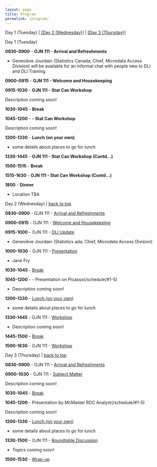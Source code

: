 ```yaml
---
layout: page
title: Program
permalink: /program/
---
```


<p><a name="day-one">Day 1 (Tuesday)</a> | <a href="#day-two">[Day 2 (Wednesday)]</a> | <a href="#day-three">[Day 3 (Thursday)]</a>
</p>

<p>
Day 1 (Tuesday)

**0830-0900** - <a name="1-1"><b>OJN 111 - Arrival and Refreshments</b> </a><br>

- Geneviève Jourdain (Statistics Canada; Chief, Microdata Access Division) will be available for an informal chat with people new to DLI and DLI Training.
<p>
	
**0900-0915** - <a name="1-2"><b>OJN 111 - Welcome and Housekeeping</b> </a>
<p>
	
**0915-1030** - <a name="1-3"><b>OJN 111 - <a name="1-3">Stat Can Workshop</b> </a><br>
	
Description coming soon!
<p>
	
**1030-1045** - <a name="1-4"><b>Break</b> </a>
<p>
	
**1045-1200** - <a name="1-5"><b> - Stat Can Workshop</b></a><br>

Description coming soon!
<p>
	
**1200-1330** - <a name="1-6"><b>Lunch (on your own)</b> </a><br>

- some details about places to go for lunch
<p>
	
**1330-1445** - <a name="1-7a"><b>OJN 111 - Stat Can Workshop (Contd...)</b></a>
<p>
	
**1500-1515** - <a name="1-8"><b>Break</b></a>
<p>
	
**1515-1630** - <a name="1-9"><b>OJN 111 - Stat Can Workshop (Contd...)</b></a>
<p>

**1800** - <a name="1-11"><b> Dinner</b></a><br>

- Location TBA

<p><a name="day-two">Day 2 (Wednesday)</a> | <a href="#day-one">back to top</a></p>

<p>

**0830-0900** - <a name="1-1">OJN 111 - [Arrival and Refreshments](/schedule/#1-1)</a>

**0900-0915** -<a name="1-2"> OJN 111 - [Welcome and Housekeeping](/schedule/#1-2)</a>

**0915-1000** - <a name="1-3">OJN 111 - <a name="1-3">[DLI Update](/schedule/#1-3)</a>
	
- Geneviève Jourdain (Statistics ada; Chief, Microdata Access Division)

**1000-1030** - <a name="1-3">OJN 111 - <a name="1-3">[Presentation](/schedule/#1-3)</a>

- Jane Fry

**1030-1045** - <a name="1-4">[Break](/schedule/#1-4)</a>

**1045-1200** - <a name="1-5">- Presentation on Picasso(/schedule/#1-5)</a>

- Description coming soon!

**1200-1330** - <a name="1-6">[Lunch (on your own)](/schedule/#1-6)</a>

- some details about places to go for lunch

**1330-1445** - <a name="1-7a">OJN 111 - [Workshop](/schedule/#1-7a)</a>

- Description coming soon!

**1445-1500** - <a name="1-8">[Break](/schedule/#1-8)</a>

**1500-1630** - <a name="1-9">OJN 111 -  [Workshop](/schedule/#1-9)</a>

<p><a name="day-three">Day 3 (Thursday)</a> | <a href="#day-one">back to top</a></p>
<p>

<p>

**0830-0900** - <a name="1-1">OJN 111 - [Arrival and Refreshments](/schedule/#1-1)</a>

**0900-1030** - <a name="1-3">OJN 111 - <a name="1-3">[Subject Matter](/schedule/#1-3)</a>
	
Description coming soon!

**1030-1045** - <a name="1-4">[Break](/schedule/#1-4)</a>

**1045-1200** - <a name="1-5">Presentation by McMaster RDC Analyst(/schedule/#1-5)</a>

Description coming soon!

**1200-1330** - <a name="1-6">[Lunch (on your own)](/schedule/#1-6)</a>

- some details about places to go for lunch

**1330-1500** - <a name="1-7a">OJN 111 - [Roundtable Discussion](/schedule/#1-7a)</a>

- Topics coming soon!

**1500-1530** - <a name="1-8">[Wrap-up](/schedule/#1-8)</a>


